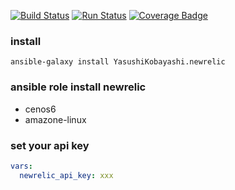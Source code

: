 [![Build Status](https://travis-ci.org/YasushiKobayashi/newrelic.svg?branch=master)](https://travis-ci.org/YasushiKobayashi/newrelic)
[![Run Status](https://api.shippable.com/projects/59749524d366f4070013770f/badge?branch=master)](https://app.shippable.com/github/YasushiKobayashi/newrelic)
[![Coverage Badge](https://api.shippable.com/projects/59749524d366f4070013770f/coverageBadge?branch=master)](https://app.shippable.com/github/YasushiKobayashi/newrelic)

### install
`ansible-galaxy install YasushiKobayashi.newrelic`

### ansible role install newrelic
- cenos6
- amazone-linux

### set your api key
```yml
vars:
  newrelic_api_key: xxx
```
